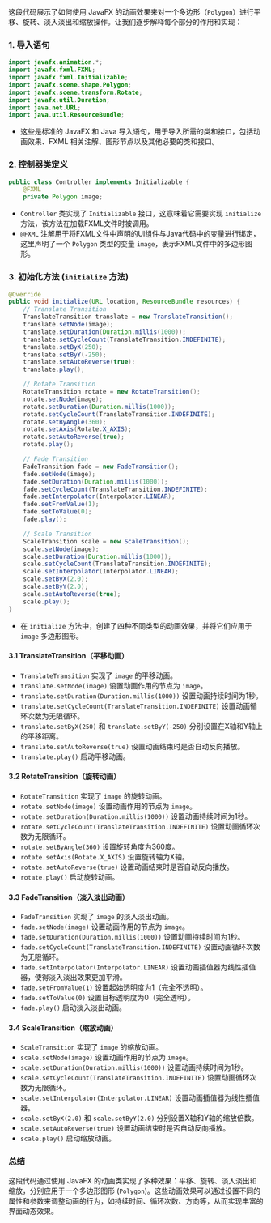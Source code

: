 这段代码展示了如何使用 JavaFX 的动画效果来对一个多边形（`Polygon`）进行平移、旋转、淡入淡出和缩放操作。让我们逐步解释每个部分的作用和实现：

### 1. 导入语句
```java
import javafx.animation.*;
import javafx.fxml.FXML;
import javafx.fxml.Initializable;
import javafx.scene.shape.Polygon;
import javafx.scene.transform.Rotate;
import javafx.util.Duration;
import java.net.URL;
import java.util.ResourceBundle;
```
- 这些是标准的 JavaFX 和 Java 导入语句，用于导入所需的类和接口，包括动画效果、FXML 相关注解、图形节点以及其他必要的类和接口。

### 2. 控制器类定义
```java
public class Controller implements Initializable {
    @FXML
    private Polygon image;
```
- `Controller` 类实现了 `Initializable` 接口，这意味着它需要实现 `initialize` 方法，该方法在加载FXML文件时被调用。
- `@FXML` 注解用于将FXML文件中声明的UI组件与Java代码中的变量进行绑定，这里声明了一个 `Polygon` 类型的变量 `image`，表示FXML文件中的多边形图形。

### 3. 初始化方法 (`initialize` 方法)
```java
@Override
public void initialize(URL location, ResourceBundle resources) {
    // Translate Transition
    TranslateTransition translate = new TranslateTransition();
    translate.setNode(image);
    translate.setDuration(Duration.millis(1000));
    translate.setCycleCount(TranslateTransition.INDEFINITE);
    translate.setByX(250);
    translate.setByY(-250);
    translate.setAutoReverse(true);
    translate.play();

    // Rotate Transition
    RotateTransition rotate = new RotateTransition();
    rotate.setNode(image);
    rotate.setDuration(Duration.millis(1000));
    rotate.setCycleCount(TranslateTransition.INDEFINITE);
    rotate.setByAngle(360);
    rotate.setAxis(Rotate.X_AXIS);
    rotate.setAutoReverse(true);
    rotate.play();

    // Fade Transition
    FadeTransition fade = new FadeTransition();
    fade.setNode(image);
    fade.setDuration(Duration.millis(1000));
    fade.setCycleCount(TranslateTransition.INDEFINITE);
    fade.setInterpolator(Interpolator.LINEAR);
    fade.setFromValue(1);
    fade.setToValue(0);
    fade.play();

    // Scale Transition
    ScaleTransition scale = new ScaleTransition();
    scale.setNode(image);
    scale.setDuration(Duration.millis(1000));
    scale.setCycleCount(TranslateTransition.INDEFINITE);
    scale.setInterpolator(Interpolator.LINEAR);
    scale.setByX(2.0);
    scale.setByY(2.0);
    scale.setAutoReverse(true);
    scale.play();
}
```
- 在 `initialize` 方法中，创建了四种不同类型的动画效果，并将它们应用于 `image` 多边形图形。

#### 3.1 TranslateTransition（平移动画）
- `TranslateTransition` 实现了 `image` 的平移动画。
- `translate.setNode(image)` 设置动画作用的节点为 `image`。
- `translate.setDuration(Duration.millis(1000))` 设置动画持续时间为1秒。
- `translate.setCycleCount(TranslateTransition.INDEFINITE)` 设置动画循环次数为无限循环。
- `translate.setByX(250)` 和 `translate.setByY(-250)` 分别设置在X轴和Y轴上的平移距离。
- `translate.setAutoReverse(true)` 设置动画结束时是否自动反向播放。
- `translate.play()` 启动平移动画。

#### 3.2 RotateTransition（旋转动画）
- `RotateTransition` 实现了 `image` 的旋转动画。
- `rotate.setNode(image)` 设置动画作用的节点为 `image`。
- `rotate.setDuration(Duration.millis(1000))` 设置动画持续时间为1秒。
- `rotate.setCycleCount(TranslateTransition.INDEFINITE)` 设置动画循环次数为无限循环。
- `rotate.setByAngle(360)` 设置旋转角度为360度。
- `rotate.setAxis(Rotate.X_AXIS)` 设置旋转轴为X轴。
- `rotate.setAutoReverse(true)` 设置动画结束时是否自动反向播放。
- `rotate.play()` 启动旋转动画。

#### 3.3 FadeTransition（淡入淡出动画）
- `FadeTransition` 实现了 `image` 的淡入淡出动画。
- `fade.setNode(image)` 设置动画作用的节点为 `image`。
- `fade.setDuration(Duration.millis(1000))` 设置动画持续时间为1秒。
- `fade.setCycleCount(TranslateTransition.INDEFINITE)` 设置动画循环次数为无限循环。
- `fade.setInterpolator(Interpolator.LINEAR)` 设置动画插值器为线性插值器，使得淡入淡出效果更加平滑。
- `fade.setFromValue(1)` 设置起始透明度为1（完全不透明）。
- `fade.setToValue(0)` 设置目标透明度为0（完全透明）。
- `fade.play()` 启动淡入淡出动画。

#### 3.4 ScaleTransition（缩放动画）
- `ScaleTransition` 实现了 `image` 的缩放动画。
- `scale.setNode(image)` 设置动画作用的节点为 `image`。
- `scale.setDuration(Duration.millis(1000))` 设置动画持续时间为1秒。
- `scale.setCycleCount(TranslateTransition.INDEFINITE)` 设置动画循环次数为无限循环。
- `scale.setInterpolator(Interpolator.LINEAR)` 设置动画插值器为线性插值器。
- `scale.setByX(2.0)` 和 `scale.setByY(2.0)` 分别设置X轴和Y轴的缩放倍数。
- `scale.setAutoReverse(true)` 设置动画结束时是否自动反向播放。
- `scale.play()` 启动缩放动画。

### 总结
这段代码通过使用 JavaFX 的动画类实现了多种效果：平移、旋转、淡入淡出和缩放，分别应用于一个多边形图形 (`Polygon`)。这些动画效果可以通过设置不同的属性和参数来调整动画的行为，如持续时间、循环次数、方向等，从而实现丰富的界面动态效果。